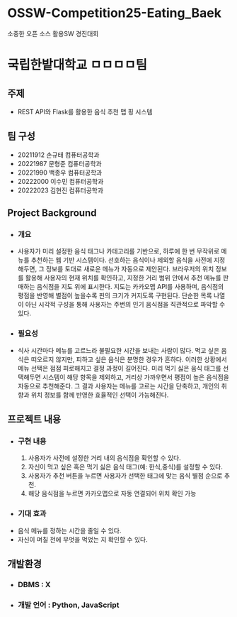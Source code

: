 # OSSW-Competition25-Eating_Baek
소중한 오픈 소스 활용SW 경진대회 
# 국립한밭대학교 ㅁㅁㅁㅁ팀

## 주제 
- REST API와 Flask를 활용한 음식 추천 맵 핑 시스템
  
## 팀 구성 
- 20211912 손규태 컴퓨터공학과
- 20221987 문형준 컴퓨터공학과
- 20221990 백종우 컴퓨터공학과
- 20222000 이수민 컴퓨터공학과
- 20222023 김현진 컴퓨터공학과

## Project Background
  - ### 개요
  - 사용자가 미리 설정한 음식 태그나 카테고리를 기반으로, 하루에 한 번 무작위로 메뉴를 추천하는 웹 기반 시스템이다. 선호하는 음식이나 제외할 음식을 사전에 지정해두면, 그 정보를 토대로 새로운 메뉴가 자동으로 제안된다. 브라우저의 위치 정보를 활용해 사용자의 현재 위치를 확인하고, 지정한 거리 범위 안에서 추천 메뉴를 판매하는 음식점을 지도 위에 표시한다. 지도는 카카오맵 API를 사용하며, 음식점의 평점을 반영해 별점이 높을수록 핀의 크기가 커지도록 구현된다. 단순한 목록 나열이 아닌 시각적 구성을 통해 사용자는 주변의 인기 음식점을 직관적으로 파악할 수 있다.
  - ### 필요성
  - 식사 시간마다 메뉴를 고르느라 불필요한 시간을 보내는 사람이 많다. 먹고 싶은 음식은 떠오르지 않지만, 피하고 싶은 음식은 분명한 경우가 흔하다. 이러한 상황에서 메뉴 선택은 점점 피로해지고 결정 과정이 길어진다. 미리 먹기 싫은 음식 태그를 선택해두면 시스템이 해당 항목을 제외하고, 거리상 가까우면서 평점이 높은 음식점을 자동으로 추천해준다. 그 결과 사용자는 메뉴를 고르는 시간을 단축하고, 개인의 취향과 위치 정보를 함께 반영한 효율적인 선택이 가능해진다.
    
## 프로젝트 내용
  - ### 구현 내용
    1. 사용자가 사전에 설정한 거리 내의 음식점을 확인할 수 있다.
    2. 자신이 먹고 싶은 혹은 먹기 싫은 음식 태그(예: 한식,중식)를 설정할 수 있다.
    3. 사용자가 추천 버튼을 누르면 사용자가 선택한 태그에 맞는 음식 별점 순으로 추천.
    4.  해당 음식점을 누르면 카카오맵으로 자동 연결되어 위치 확인 가능
  - ### 기대 효과
  - 음식 메뉴를 정하는 시간을 줄일 수 있다.
  - 자신이 며칠 전에 무엇을 먹었는 지 확인할 수 있다.

## 개발환경
  - ### DBMS : X
  - ### 개발 언어 : Python, JavaScript 
